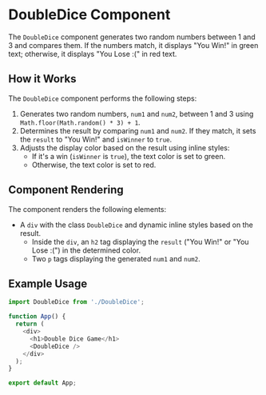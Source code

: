 # DoubleDice Component

The `DoubleDice` component generates two random numbers between 1 and 3 and compares them. If the numbers match, it displays "You Win!" in green text; otherwise, it displays "You Lose :(" in red text.

## How it Works

The `DoubleDice` component performs the following steps:

1. Generates two random numbers, `num1` and `num2`, between 1 and 3 using `Math.floor(Math.random() * 3) + 1`.
2. Determines the result by comparing `num1` and `num2`. If they match, it sets the `result` to "You Win!" and `isWinner` to `true`.
3. Adjusts the display color based on the result using inline styles:
   - If it's a win (`isWinner` is `true`), the text color is set to green.
   - Otherwise, the text color is set to red.

## Component Rendering

The component renders the following elements:

- A `div` with the class `DoubleDice` and dynamic inline styles based on the result.
  - Inside the `div`, an `h2` tag displaying the `result` ("You Win!" or "You Lose :(") in the determined color.
  - Two `p` tags displaying the generated `num1` and `num2`.

## Example Usage

```javascript
import DoubleDice from './DoubleDice';

function App() {
  return (
    <div>
      <h1>Double Dice Game</h1>
      <DoubleDice />
    </div>
  );
}

export default App;
